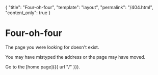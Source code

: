 {
  "title": "Four-oh-four",
  "template": "layout",
  "permalink": "/404.html",
  "content_only": true
}

# Four-oh-four

The page you were looking for doesn't exist.

You may have mistyped the address or the page may have moved.

Go to the [home page]({{ url "/" }}).

